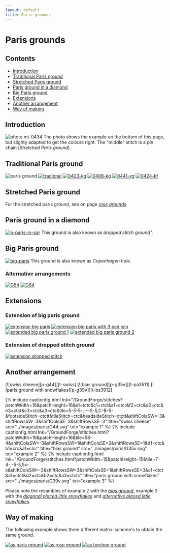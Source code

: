 ```yaml
---
layout: default
title: Paris grounds
---
```


# Paris grounds

## Contents

* [Introduction](#introduction)
* [Traditional Paris ground](#traditional-paris-ground)
* [Stretched Paris ground](#stretched-paris-ground)
* [Paris ground in a diamond](#paris-ground-in-a-diamond)
* [Big Paris ground](#big-paris-ground)
* [Extensions](#extensions)
* [Another arrangement](#another-arrangement)
* [Way of making](#way-of-making)

## Introduction

![photo mt-0434][ph-0434] 
The photo shows the example on the bottom of this page, but slighty adapted to get the colours right. The "middle" stitch is a pin chain (_Stretched Paris ground_).    
<p style="clear: both"></p>

[ph-0434]: ../images/paris/f-0434.png?align=right "0404-K adaption"

## Traditional Paris ground

![paris ground][pic-par-grnd]
[![tradional][P-0400-DG]][T-0400-DG] 
[![0403-kg][P-0403-KG]][T-0403-KG] 
[![0408-kg][P-0408-KG]][T-0408-KG] 
[![0441-xg][P-0441-XG]][T-0441-XG] 
[![0424-kf][P-0424-KF]][T-0424-KF] 
<p style="clear: both"></p>

[pic-par-grnd]: ../images/paris/G04.svg?align=right "paris ground" 
[P-0400-DG]: ../images/paris/0400-dg.png "traditonal, 0400-D"
[P-0403-KG]: ../images/paris/0403-kg.png "0403-K"
[P-0408-KG]: ../images/paris/0408-kg.png "0408-K"
[P-0424-KF]: ../images/paris/0424-kf.png "0424-P"
[P-0441-XG]: ../images/paris/0441-xg.png "0441-X"

[T-0400-DG]: /GroundForge/stitches?patchWidth=15&patchHeight=20&c1=ctct&a1=ctct&d2=ctct&tile=B-C-,---5&footsideStitch=ctctt&tileStitch=ctct&headsideStitch=ctctt&shiftColsSW=-2&shiftRowsSW=2&shiftColsSE=2&shiftRowsSE=2
[T-0403-KG]: /GroundForge/stitches?patchWidth=15&patchHeight=20&a1=c&c1=c&d2=tctct&tile=B-C-,---5&footsideStitch=ctctt&tileStitch=ctc&headsideStitch=ctctt&shiftColsSW=-2&shiftRowsSW=2&shiftColsSE=2&shiftRowsSE=2
[T-0424-KF]: /GroundForge/stitches?patchWidth=15&patchHeight=20&a1=ctctctcr&c1=ctctctcl&d2=ctctc&tile=B-C-,---5&footsideStitch=ctctt&tileStitch=ctc&headsideStitch=ctctt&shiftColsSW=-2&shiftRowsSW=2&shiftColsSE=2&shiftRowsSE=2
[T-0408-KG]: /GroundForge/stitches?patchWidth=15&patchHeight=20&c1=c&a1=c&d2=ctc&tile=B-C-,---5&footsideStitch=ctctt&tileStitch=ctc&headsideStitch=ctctt&shiftColsSW=-2&shiftRowsSW=2&shiftColsSE=2&shiftRowsSE=2
[T-0441-XG]: /GroundForge/stitches?patchWidth=15&patchHeight=20&c1=crclcrc&a1=clcrclc&d2=tct&tile=B-C-,---5&footsideStitch=ctctt&tileStitch=ctct&headsideStitch=ctctt&shiftColsSW=-2&shiftRowsSW=2&shiftColsSE=2&shiftRowsSE=2

## Stretched Paris ground

For the stretched paris ground, see on page [_rose grounds_][p-rose-paris].       

[p-rose-paris]: ../docs/roses#stretched-paris-ground

## Paris ground in a diamond

[![p-paris-in-sqr]][t-paris-in-sqr]
This ground is also known as _dropped stitch ground"_.      
<p style="clear: both"></p>

[p-paris-in-sqr]: ../images/paris/g-paris-in-sqr.svg?align=left "dropped stitch ground"
[t-paris-in-sqr]: /GroundForge/stitches?patchWidth=16&patchHeight=16&a1=ctct&c1=ctct&e1=ctc&g1=ctc&b2=ctct&d2=ctc&f2=tctc&h2=ctc&a3=ctc&c3=ctc&e3=tctcr&g3=tctcl&b4=ctc&d4=tctct&h4=tctct&tile=C-B-5-5-,-5-5-5-5,5-5-5-5-,-5-5---5&footsideStitch=ctctt&tileStitch=ctc&headsideStitch=ctctt&shiftColsSW=-4&shiftRowsSW=4&shiftColsSE=4&shiftRowsSE=4

## Big Paris ground

[![big-paris][p-big-paris]][t-big-paris]
This ground is also known as _Copenhagen hole_.     
<p style="clear: both"></p>

### Alternative arrangements

[![G54][p-g54]][t-g54-1] 
[![G64][p-g64]][t-g64-1] 

[p-big-paris]: ../images/paris/g-big-paris.svg?align=left "big paris ground, 3412"
[p-g54]: ../images/paris/G54.svg "alternative placing big paris ground 1, 5401"
[p-g64]: ../images/paris/G64.svg "alternative placing big paris ground 2, 6401"

[t-big-paris]: /GroundForge/stitches?patchWidth=16&patchHeight=24&b1=ct&f1=ct&c2=c&e2=c&b3=ct&d3=ctc&f3=ct&tile=-5---5,--C-B-,-B-5-C&footsideStitch=ctctt&tileStitch=ct&headsideStitch=ctctt&shiftColsSW=-3&shiftRowsSW=3&shiftColsSE=3&shiftRowsSE=3
[t-g54-1]: /GroundForge/stitches?patchWidth=15&patchHeight=18&b1=ctc&e2=ctct&c2=ctct&a2=ctct&d3=ctct&b3=ctct&e4=ctcr&c4=ctcl&a4=ctct&tile=-5---,b-c-b,-5-5-,b-5-c&footsideStitch=ctctt&tileStitch=ctct&headsideStitch=ctctt&shiftColsSW=-4&shiftRowsSW=2&shiftColsSE=2&shiftRowsSE=4
[t-g64-1]: /GroundForge/stitches?patchWidth=15&patchHeight=18&e1=ct&c1=ctctt&a1=ctctr&d2=ctctl&b2=ctctr&e3=ct&a3=ct&d4=ctctl&b4=ctctr&e5=ct&a5=ct&tile=c-b-5,-5-5-,5---5,-c-b-,5---5&footsideStitch=ctctt&tileStitch=ct&headsideStitch=ctctt&shiftColsSW=-5&shiftRowsSW=1&shiftColsSE=1&shiftRowsSE=5

## Extensions

### Extension of big paris ground

[![extension big paris][p-ex-big]][t-ex-big] 
[![extension big paris with 3 pair join][p-ex-3p]][t-ex-3p] 
[![][p-ex-v1]][t-ex-v1] 
[![][p-ex-v2]][t-ex-v2]         
<p style="clear: both"></p>

### Extension of dropped stitch ground

[![extension dropped stitch][p-ex-drop]][t-ex-drop]

[p-ex-big]: ../images/paris/g-extended-big-paris.svg "extended big paris ground"
[p-ex-drop]: ../images/paris/g-extended-drop-stitch.svg "extended drop stitch ground"
[p-ex-3p]: ../images/paris/g-ebp-3-pair.svg "extended big paris ground with 3 pair joins"
[p-ex-v1]: ../images/paris/g-ebp-v1.svg "extended big paris ground 1"
[p-ex-v2]: ../images/paris/g-ebp-v2.svg "extended big paris ground 2"

[t-ex-drop]: /GroundForge/stitches?patchWidth=15&patchHeight=20&d1=ctct&e2=ctctlllllll&c2=ctctrrrrrrr&f3=ctctlllll&b3=ctctrrrrr&g4=ctctlll&a4=ctctrrr&tile=xxx5xxx,xx4-7xx,x4x-x7x,4xx-xx7&tileStitch=ctct&shiftColsSW=-4&shiftRowsSW=4&shiftColsSE=4&shiftRowsSE=4
[t-ex-big]: /GroundForge/stitches?patchWidth=15&patchHeight=20&g1=ctct&e1=ctct&c1=ctct&h2=ctct&f2=ctct&d2=ctct&b2=ctct&g3=ctct&c3=ctct&h4=ctct&f4=ctct&d4=ctct&b4=ctct&tile=--5-5-5-,-b-5-5-c,--5---5-,-b-c-b-c,&footsideStitch=ctctt&tileStitch=ctct&headsideStitch=ctctt&shiftColsSW=-4&shiftRowsSW=4&shiftColsSE=4&shiftRowsSE=4
[t-ex-3p]: /GroundForge/stitches?patchWidth=15&patchHeight=20&paintStitches=ctctl&g1=ctcll&e1=ctct&c1=ctcrr&h2=ctctt&f2=ctctl&d2=ctctr&b2=ctctt&g3=ctctl&c3=ctctr&h4=ctctl&g4=cr&f4=ctcl&d4=ctcr&c4=cl&b4=ctctr&tile=--7-5-4-,-b-5-5-c,--5---5-,-b8d-a1c,&shiftColsSW=-4&shiftRowsSW=4&shiftColsSE=4&shiftRowsSE=4
[t-ex-v1]: /GroundForge/stitches?patchWidth=15&patchHeight=25&paintStitches=ttctctt&f1=ctct&d1=ctct&a1=ttctctt&h2=ctcr&g2=ctct&f2=ctct&d2=ctcr&c2=ctct&b2=ctcl&g3=ctcr&c3=ctcl&h4=ctct&g4=ctct&f4=ctcr&d4=ctcl&c4=ctct&b4=ctct&tile=5--7-4--,-2B8-1C6,--5---5-,-B3C-B3C,&shiftColsSW=-4&shiftRowsSW=4&shiftColsSE=4&shiftRowsSE=4
[t-ex-v2]: /GroundForge/stitches?patchWidth=15&patchHeight=25&paintStitches=ctc&g1=ctct&c1=ctct&a1=ttctctctt&h2=ctc&g2=ctc&f2=ctc&d2=ctc&c2=ctc&b2=ctc&g3=ctc&c3=ctc&h4=ctct&g4=ctcl&f4=ctc&d4=ctc&c4=ctcr&b4=ctct&tile=5-4---7-,-21C-B86,--7---4-,-A1C-B8D&shiftColsSW=-4&shiftRowsSW=4&shiftColsSE=4&shiftRowsSE=4

## Another arrangement

[![swiss cheese][p-g44]][t-swiss] 
[![bias ground][p-g35v]][t-pa3511]
[![paris ground with snowflakes][p-g39v]][t-bs3912]         

{% include captionfig.html
    lnk="/GroundForge/stitches?patchWidth=16&patchHeight=16&e1=tctc&c1=ctcl&a1=ctcr&f2=ctc&d2=ctc&e3=ctct&c3=ctc&a3=ctc&tile=5-5-5-,---5-5,C-B-5-&footsideStitch=ctctt&tileStitch=ctc&headsideStitch=ctctt&shiftColsSW=-3&shiftRowsSW=3&shiftColsSE=3&shiftRowsSE=3"
    title="swiss cheese"
    src="../images/paris/G44.svg"
    txt="example 1"
%} 
{% include captionfig.html
    lnk="/GroundForge/stitches.html?patchWidth=16&patchHeight=16&tile=58-4&shiftColsSW=-3&shiftRowsSW=1&shiftColsSE=2&shiftRowsSE=1&d1=ctc&b1=crc&a1=clcr"
    title="bias ground"
    src="../images/paris/G35v.svg"
    txt="example 2"
%} 
{% include captionfig.html
    lnk="/GroundForge/stitches.html?patchWidth=15&patchHeight=15&tile=7-4-,-5-5,5x-x&shiftColsSW=-3&shiftRowsSW=3&shiftColsSE=1&shiftRowsSE=3&c1=ctct&a1=ctct&d2=ctc&b2=ctc&a3=ctctc"
    title="paris ground with snowflakes"
    src="../images/paris/G39v.svg"
    txt="example 3"
%}     

Please note the resambles of example 2 with the [_bias ground_][page-bias-trad], example 3 with the [_diagonal placed little snowflakes_][page-snow4-diag] and [_alternative placed little snowflakes_][page-snow4-alt].  
<p style="clear: both"></p>

[page-bias-trad]: ../docs/bias#traditional-bias-ground
[page-snow4-diag]: ../docs/snowflakes#snowflakes-diagonal
[page-snow4-alt]: ../docs/snowflakes#other-arrangements

## Way of making

The following example shows three different matrix-scheme's to obtain the same ground.      

[![as paris ground][P-0404-P]][T-0404-P] 
[![as rose ground][P-0404-R]][T-0404-R]
[![as torchon ground][P-0404-T]][T-0404-T]

[P-0404-P]: ../images/paris/0404-kp.png "0404-K as paris ground"
[P-0404-R]: ../images/paris/0404-kr.png "0404-K as rose ground"
[P-0404-T]: ../images/paris/0404-kt.png "0404-K as torchon ground"

[T-0404-R]: /GroundForge/stitches?patchWidth=12&patchHeight=12&a1=ctc&b1=c&c1=ctct&d1=c&b2=l&d2=r&tile=5831,-4-7&footsideStitch=ctctt&tileStitch=ctct&headsideStitch=ctctt&shiftColsSW=-2&shiftRowsSW=2&shiftColsSE=2&shiftRowsSE=2
[T-0404-P]: /GroundForge/stitches?patchWidth=12&patchHeight=16&a1=cr&c1=cl&d2=ctctctc&tile=B-C-,---5&footsideStitch=ctctt&tileStitch=ctct&headsideStitch=ctctt&shiftColsSW=-2&shiftRowsSW=2&shiftColsSE=2&shiftRowsSE=2
[T-0404-T]: /GroundForge/stitches?patchWidth=12&patchHeight=16&b1=ctc&d1=ctct&a2=cr&c2=cl&tile=-5-5,5-5-&footsideStitch=ctctt&tileStitch=ctct&headsideStitch=ctctt&shiftColsSW=-2&shiftRowsSW=2&shiftColsSE=2&shiftRowsSE=2
        

